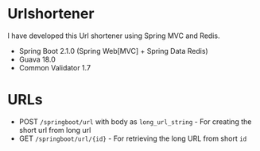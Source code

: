 # Urlshortener
I have developed this Url shortener using Spring MVC and Redis.
- Spring Boot 2.1.0 (Spring Web[MVC] + Spring Data Redis)
- Guava 18.0
- Common Validator 1.7

# URLs
- POST `/springboot/url` with body as `long_url_string` - For creating the short url from long url
- GET `/springboot/url/{id}` - For retrieving the long URL from short `id`
